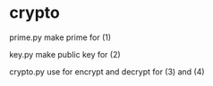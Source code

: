 # crypto

prime.py
	make prime for (1)

key.py
	make public key for (2)

crypto.py
	use for encrypt and decrypt for (3) and (4)